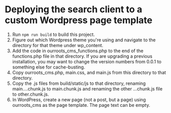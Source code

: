 # Deploying the search client to a custom Wordpress page template

1. Run `npm run build` to build this project.
2. Figure out which Wordpress theme you're using and navigate to the directory for that theme under wp\_content.
3. Add the code in ourroots\_cms\_functions.php to the end of the functions.php file in that directory. If you are upgrading a previous installation, you may want to change the version numbers from 0.0.1 to something else for cache-busting.
4. Copy ourroots\_cms.php, main.css, and main.js from this directory to that directory.
5. Copy the .js files from build/static/js to that directory, renaming main....chunk.js to main.chunk.js and renaming the other ...chunk.js file to other.chunk.js.
6. In WordPress, create a new page (not a post, but a page) using ourroots\_cms as the page template. The page text can be empty.
